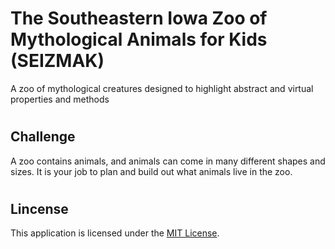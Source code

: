 # The Southeastern Iowa Zoo of Mythological Animals for Kids (SEIZMAK)
A zoo of mythological creatures designed to highlight abstract and virtual properties and methods

#
## Challenge
A zoo contains animals, and animals can come in many different shapes and sizes. It is your job to plan and build out what animals live in the zoo.

#
## Lincense
This application is licensed under the [MIT License](https://github.com/mcbarnhart/Lab06SEIZMAKZoo/blob/master/LICENSE).

#
